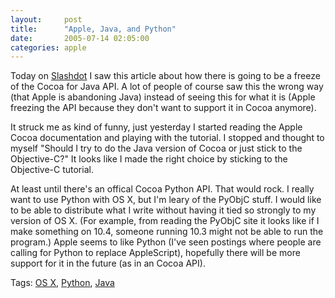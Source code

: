 ```yaml
---
layout:     post
title:      "Apple, Java, and Python"
date:       2005-07-14 02:05:00
categories: apple
---
```

Today on [Slashdot](http://developers.slashdot.org/article.pl?sid=05/07/11/1833252&tid=108&tid=179&tid=3) I saw this article about how there is going to be a freeze of the Cocoa for Java API. A lot of people of course saw this the wrong way (that Apple is abandoning Java) instead of seeing this for what it is (Apple freezing the API because they don't want to support it in Cocoa anymore).  
  
It struck me as kind of funny, just yesterday I started reading the Apple Cocoa documentation and playing with the tutorial. I stopped and thought to myself "Should I try to do the Java version of Cocoa or just stick to the Objective-C?" It looks like I made the right choice by sticking to the Objective-C tutorial.  
  
At least until there's an offical Cocoa Python API. That would rock. I really want to use Python with OS X, but I'm leary of the PyObjC stuff. I would like to be able to distribute what I write without having it tied so strongly to my version of OS X. (For example, from reading the PyObjC site it looks like if I make something on 10.4, someone running 10.3 might not be able to run the program.) Apple seems to like Python (I've seen postings where people are calling for Python to replace AppleScript), hopefully there will be more support for it in the future (as in an Cocoa API).  
  
Tags: [OS X](http://technorati.com/tag/osx), [Python](http://technorati.com/tag/python), [Java](http://technorati.com/tag/java)
